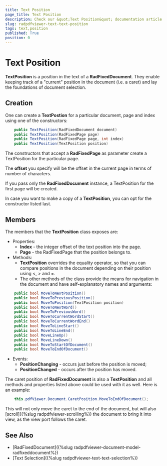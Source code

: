 ```yaml
---
title: Text Position
page_title: Text Position
description: Check our &quot;Text Position&quot; documentation article for the RadPdfViewer {{ site.framework_name }} control.
slug: radpdfviewer-text-text-position
tags: text,position
published: True
position: 0
---
```


# Text Position



__TextPosition__ is a position in the text of a __RadFixedDocument__. They enable keeping track of a "current" position in the document (i.e. a caret) and lay the foundations of document selection.

## Creation

One can create a __TextPostion__ for a particular document, page and index using one of the constructors:



```C#
	public TextPosition(RadFixedDocument document) 
	public TextPosition(RadFixedPage page)
	public TextPosition(RadFixedPage page, int index) 
	public TextPosition(TextPosition position)
```



The constructors that accept a __RadFixedPage__ as parameter create a TextPosition for the particular page.

The __offset__ you specify will be the offset in the current page in terms of number of characters.

If you pass only the __RadFixedDocument__ instance, a TextPosition for the first page will be created.

In case you want to make a copy of a __TextPosition__, you can opt for the constructor listed last.

## Members

The members that the __TextPosition__ class exposes are:

* Properties:
    * __Index__ - the integer offset of the text position into the page.
    * __Page__ - the RadFixedPage that the position belongs to.
* Methods:
    * __TextPosition__ overrides the equality operator, so that you can compare positions in the document depending on their position using <, > and =.
    * The other methods of the class provide the means for navigation in the document and have self-explanatory names and arguments:



```C#
	public bool MoveToNextPosition()
	public bool MoveToPreviousPosition()
	public bool MoveToPosition(TextPosition position)
	public bool MoveToNextWord()
	public bool MoveToPreviousWord()
	public bool MoveToCurrentWordStart()
	public bool MoveToCurrentWordEnd()
	public bool MoveToLineStart()
	public bool MoveToLineEnd()
	public bool MoveLineUp()
	public bool MoveLineDown()
	public bool MoveToStartOfDocument()
	public bool MoveToEndOfDocument()
```



* Events:
    * __PositionChanging__ - occurs just before the position is moved;
    * __PositionChanged__ - occurs after the position has moved.

The caret position of __RadFixedDocument__ is also a __TextPosition__ and all methods and properties listed above could be used with it as well. Here is an example:



```C#
	this.pdfViewer.Document.CaretPosition.MoveToEndOfDocument();
```


This will not only move the caret to the end of the document, but will also [scroll]({%slug radpdfviewer-scrolling%}) the document to bring it into view, as the view port follows the caret.
    		 

## See Also

 * [RadFixedDocument]({%slug radpdfviewer-document-model-radfixeddocument%})
 * [Text Selection]({%slug radpdfviewer-text-text-selection%})
